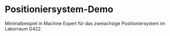 # Positioniersystem-Demo
Minimalbeispiel in Machine Expert für das zweiachsige Positioniersystem im Laborraum G422
